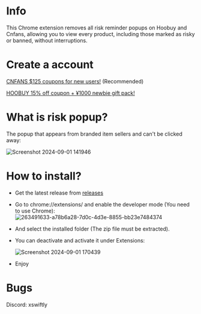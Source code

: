 # Info
This Chrome extension removes all risk reminder popups on Hoobuy and Cnfans, allowing you to view every product, including those marked as risky or banned, without interruptions.

# Create a account

[CNFANS $125 coupons for new users!](https://cnfans.com/de/register/?ref=839344) (Recommended)

[HOOBUY 15% off coupon + ¥1000 newbie gift pack!](https://hoobuy.com?utm_source=ambassador&utm_medium=linksharing&inviteCode=mXYVxamE)

# What is risk popup?
The popup that appears from branded item sellers and can't be clicked away:

![Screenshot 2024-09-01 141946](https://github.com/user-attachments/assets/2ae9688d-5256-4e06-aa28-f4481b90bc85)

# How to install?
+ Get the latest release from [releases](https://github.com/Swiftly12/risk-reminder-remover/releases)
+ Go to chrome://extensions/ and enable the developer mode (You need to use Chrome):
![263491633-a78b6a28-7d0c-4d3e-8855-bb23e7484374](https://github.com/user-attachments/assets/dfefb93c-8010-43f7-a9ae-860aa2c23cc7)
+ And select the installed folder (The zip file must be extracted).
+ You can deactivate and activate it under Extensions:
  
  ![Screenshot 2024-09-01 170439](https://github.com/user-attachments/assets/18b13ef8-cc79-49b6-86ac-8ee6dae70a71)
+ Enjoy

# Bugs
Discord: xswiftly
